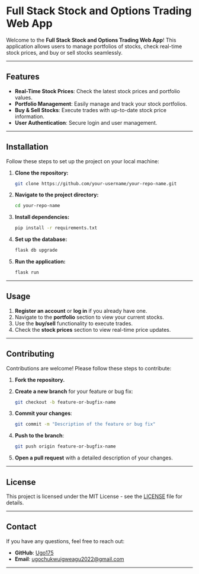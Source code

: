 # Full Stack Stock and Options Trading Web App

Welcome to the **Full Stack Stock and Options Trading Web App**! This application allows users to manage portfolios of stocks, check real-time stock prices, and buy or sell stocks seamlessly.

---

## Features

- **Real-Time Stock Prices**: Check the latest stock prices and portfolio values.
- **Portfolio Management**: Easily manage and track your stock portfolios.
- **Buy & Sell Stocks**: Execute trades with up-to-date stock price information.
- **User Authentication**: Secure login and user management.

---

## Installation

Follow these steps to set up the project on your local machine:

1. **Clone the repository:**
    ```sh
    git clone https://github.com/your-username/your-repo-name.git
    ```

2. **Navigate to the project directory:**
    ```sh
    cd your-repo-name
    ```

3. **Install dependencies:**
    ```sh
    pip install -r requirements.txt
    ```

4. **Set up the database:**
    ```sh
    flask db upgrade
    ```

5. **Run the application:**
    ```sh
    flask run
    ```

---

## Usage

1. **Register an account** or **log in** if you already have one.
2. Navigate to the **portfolio** section to view your current stocks.
3. Use the **buy/sell** functionality to execute trades.
4. Check the **stock prices** section to view real-time price updates.

---

## Contributing

Contributions are welcome! Please follow these steps to contribute:

1. **Fork the repository.**
2. **Create a new branch** for your feature or bug fix:
    ```sh
    git checkout -b feature-or-bugfix-name
    ```

3. **Commit your changes**:
    ```sh
    git commit -m "Description of the feature or bug fix"
    ```

4. **Push to the branch**:
    ```sh
    git push origin feature-or-bugfix-name
    ```

5. **Open a pull request** with a detailed description of your changes.

---

## License

This project is licensed under the MIT License - see the [LICENSE](LICENSE) file for details.

---

## Contact

If you have any questions, feel free to reach out:

- **GitHub**: [Ugo175](https://github.com/your-username)
- **Email**: ugochukwuigweagu2022@gmail.com

---
